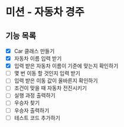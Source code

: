 # 미션 - 자동차 경주

## 기능 목록
- [x] Car 클래스 만들기
- [x] 자동차 이름 입력 받기
- [x] 입력 받은 자동차 이름이 기준에 맞는지 확인하기
- [ ] 몇 번 이동 할 것인지 입력 받기
- [ ] 입력 받은 이동 값이 올바른지 확인하기
- [ ] 조건이 맞을 때 자동차 전진시키기
- [ ] 실행 과정 출력하기
- [ ] 우승자 찾기
- [ ] 우승자 출력하기
- [ ] 테스트 코드 추가하기
